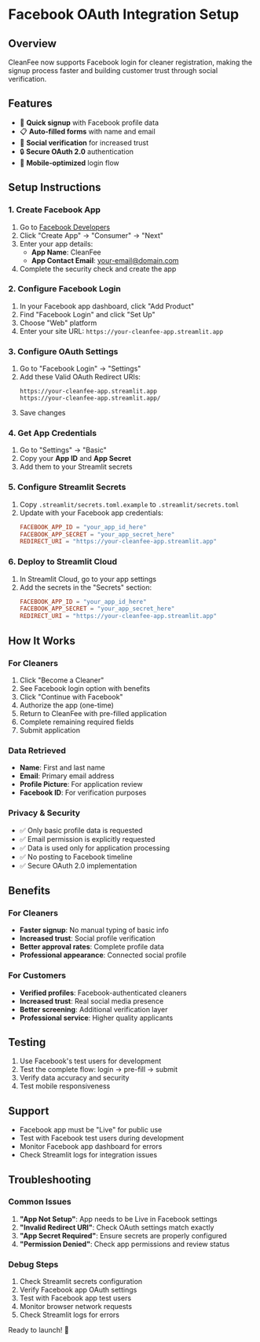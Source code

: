 # Facebook OAuth Integration Setup

## Overview
CleanFee now supports Facebook login for cleaner registration, making the signup process faster and building customer trust through social verification.

## Features
- 🚀 **Quick signup** with Facebook profile data
- 📋 **Auto-filled forms** with name and email
- 📘 **Social verification** for increased trust
- 🔒 **Secure OAuth 2.0** authentication
- 📱 **Mobile-optimized** login flow

## Setup Instructions

### 1. Create Facebook App
1. Go to [Facebook Developers](https://developers.facebook.com/)
2. Click "Create App" → "Consumer" → "Next"
3. Enter your app details:
   - **App Name**: CleanFee
   - **App Contact Email**: your-email@domain.com
4. Complete the security check and create the app

### 2. Configure Facebook Login
1. In your Facebook app dashboard, click "Add Product"
2. Find "Facebook Login" and click "Set Up"
3. Choose "Web" platform
4. Enter your site URL: `https://your-cleanfee-app.streamlit.app`

### 3. Configure OAuth Settings
1. Go to "Facebook Login" → "Settings"
2. Add these Valid OAuth Redirect URIs:
   ```
   https://your-cleanfee-app.streamlit.app
   https://your-cleanfee-app.streamlit.app/
   ```
3. Save changes

### 4. Get App Credentials
1. Go to "Settings" → "Basic"
2. Copy your **App ID** and **App Secret**
3. Add them to your Streamlit secrets

### 5. Configure Streamlit Secrets
1. Copy `.streamlit/secrets.toml.example` to `.streamlit/secrets.toml`
2. Update with your Facebook app credentials:
   ```toml
   FACEBOOK_APP_ID = "your_app_id_here"
   FACEBOOK_APP_SECRET = "your_app_secret_here"
   REDIRECT_URI = "https://your-cleanfee-app.streamlit.app"
   ```

### 6. Deploy to Streamlit Cloud
1. In Streamlit Cloud, go to your app settings
2. Add the secrets in the "Secrets" section:
   ```toml
   FACEBOOK_APP_ID = "your_app_id_here"
   FACEBOOK_APP_SECRET = "your_app_secret_here"
   REDIRECT_URI = "https://your-cleanfee-app.streamlit.app"
   ```

## How It Works

### For Cleaners
1. Click "Become a Cleaner" 
2. See Facebook login option with benefits
3. Click "Continue with Facebook"
4. Authorize the app (one-time)
5. Return to CleanFee with pre-filled application
6. Complete remaining required fields
7. Submit application

### Data Retrieved
- **Name**: First and last name
- **Email**: Primary email address
- **Profile Picture**: For application review
- **Facebook ID**: For verification purposes

### Privacy & Security
- ✅ Only basic profile data is requested
- ✅ Email permission is explicitly requested
- ✅ Data is used only for application processing
- ✅ No posting to Facebook timeline
- ✅ Secure OAuth 2.0 implementation

## Benefits

### For Cleaners
- **Faster signup**: No manual typing of basic info
- **Increased trust**: Social profile verification
- **Better approval rates**: Complete profile data
- **Professional appearance**: Connected social profile

### For Customers
- **Verified profiles**: Facebook-authenticated cleaners
- **Increased trust**: Real social media presence
- **Better screening**: Additional verification layer
- **Professional service**: Higher quality applicants

## Testing
1. Use Facebook's test users for development
2. Test the complete flow: login → pre-fill → submit
3. Verify data accuracy and security
4. Test mobile responsiveness

## Support
- Facebook app must be "Live" for public use
- Test with Facebook test users during development
- Monitor Facebook app dashboard for errors
- Check Streamlit logs for integration issues

## Troubleshooting

### Common Issues
1. **"App Not Setup"**: App needs to be Live in Facebook settings
2. **"Invalid Redirect URI"**: Check OAuth settings match exactly
3. **"App Secret Required"**: Ensure secrets are properly configured
4. **"Permission Denied"**: Check app permissions and review status

### Debug Steps
1. Check Streamlit secrets configuration
2. Verify Facebook app OAuth settings
3. Test with Facebook app test users
4. Monitor browser network requests
5. Check Streamlit logs for errors

Ready to launch! 🚀

